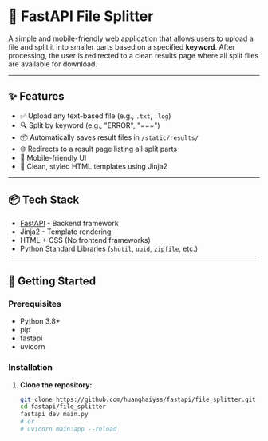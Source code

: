 # 📄 FastAPI File Splitter

A simple and mobile-friendly web application that allows users to upload a file and split it into smaller parts based on a specified **keyword**. After processing, the user is redirected to a clean results page where all split files are available for download.

---

## ✨ Features

- ✅ Upload any text-based file (e.g., `.txt`, `.log`)
- 🔍 Split by keyword (e.g., "ERROR", "===")
- 📦 Automatically saves result files in `/static/results/`
- 🌐 Redirects to a result page listing all split parts
- 📱 Mobile-friendly UI
- 🧾 Clean, styled HTML templates using Jinja2

---

## 📦 Tech Stack

- [FastAPI](https://fastapi.tiangolo.com/) - Backend framework
- Jinja2 - Template rendering
- HTML + CSS (No frontend frameworks)
- Python Standard Libraries (`shutil`, `uuid`, `zipfile`, etc.)

---

## 🚀 Getting Started

### Prerequisites

- Python 3.8+
- pip
- fastapi
- uvicorn
### Installation

1. **Clone the repository:**

   ```bash
   git clone https://github.com/huanghaiyss/fastapi/file_splitter.git
   cd fastapi/file_splitter
   fastapi dev main.py
   # or
   # uvicorn main:app --reload
